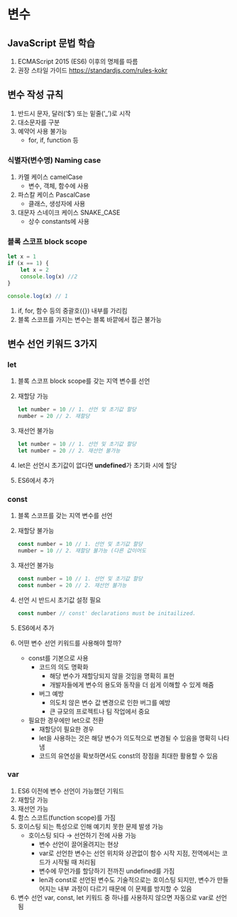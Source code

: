 # 변수

## JavaScript 문법 학습

1. ECMAScript 2015 (ES6) 이후의 명제를 따름
2. 권장 스타일 가이드
    https://standardjs.com/rules-kokr
    

## 변수 작성 규칙

1. 반드시 문자, 달러(’$’) 또는 밑줄(’_’)로 시작
2. 대소문자를 구분
3. 예약어 사용 불가능
    - for, if, function 등

### 식별자(변수명) Naming case

1. 카멜 케이스 camelCase
    - 변수, 객체, 함수에 사용
2. 파스칼 케이스 PascalCase
    - 클래스, 생성자에 사용
3. 대문자 스네이크 케이스 SNAKE_CASE
    - 상수 constants에 사용

### 블록 스코프 block scope

```jsx
let x = 1
if (x == 1) {
	let x = 2
	console.log(x) //2
}

console.log(x) // 1
```

1. if, for, 함수 등의 중괄호({}) 내부를 가리킴
2. 블록 스코프를 가지는 변수는 블록 바깥에서 접근 불가능

## 변수 선언 키워드 3가지

### let

1. 블록 스코프 block scope를 갖는 지역 변수를 선언
2. 재할당 가능
    
    ```jsx
    let number = 10 // 1. 선언 및 초기값 할당
    number = 20 // 2. 재할당
    ```
    
3. 재선언 불가능
    
    ```jsx
    let number = 10 // 1. 선언 및 초기값 할당
    let number = 20 // 2. 재선언 불가능
    ```
    

5. let은 선언시 초기값이 없다면 **undefined**가 초기화 시에 할당

1. ES6에서 추가

### const

1. 블록 스코프를 갖는 지역 변수를 선언
2. 재할당 불가능
    
    ```jsx
    const number = 10 // 1. 선언 및 초기값 할당
    number = 10 // 2. 재할당 불가능 (다른 값이어도
    ```
    
3. 재선언 불가능
    
    ```jsx
    const number = 10 // 1. 선언 및 초기값 할당
    const number = 20 // 2. 재선언 불가능
    ```
    
4. 선언 시 반드시 초기값 설정 필요
    
    ```jsx
    const number // const' declarations must be initailized.
    ```
    
5. ES6에서 추가
6. 어떤 변수 선언 키워드를 사용해야 할까?
    - const를 기본으로 사용
        - 코드의 의도 명확화
            - 해당 변수가 재할당되지 않을 것임을 명확히 표현
            - 개발자들에게 변수의 용도와 동작을 더 쉽게 이해할 수 있게 해줌
        - 버그 예방
            - 의도치 않은 변수 값 변경으로 인한 버그를 예방
            - 큰 규모의 프로젝트나 팀 작업에서 중요
    - 필요한 경우에만 let으로 전환
        - 재할당이 필요한 경우
        - let을 사용하는 것은 해당 변수가 의도적으로 변경될 수 있음을 명확히 나타냄
        - 코드의 유연성을 확보하면서도 const의 장점을 최대한 활용할 수 있음

### var

1. ES6 이전에 변수 선언이 가능했던 기워드
2. 재할당 가능
3. 재선언 가능
4. 함스 스코트(function scope)를 가짐
5. 호이스팅 되는 특성으로 인해 예기치 못한 문제 발생 가능
    - 호이스팅 되다 → 선언하기 전에 사용 가능
        - 변수 선언이 끌어올려지는 현상
        - var로 선언한 변수는 선언 위치와 상관없이 함수 시작 지점, 전역에서는 코드가 시작될 때 처리됨
        - 변수에 무언가를 할당하기 전까진 undefined를 가짐
        - len과 const로 선언된 변수도 기술적으로는 호이스팅 되지만, 변수가 만들어지는 내부 과정이 다르기 때문에 이 문제를 방지할 수 있음
6. 변수 선언 var, const, let 키워드 중 하나를 사용하지 않으면 자동으로 var로 선언됨